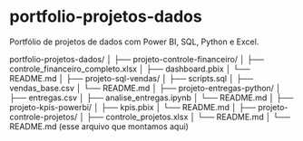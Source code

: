 # portfolio-projetos-dados
Portfólio de projetos de dados com Power BI, SQL, Python e Excel.

portfolio-projetos-dados/
│
├── projeto-controle-financeiro/
│   ├── controle_financeiro_completo.xlsx
│   ├── dashboard.pbix
│   └── README.md
│
├── projeto-sql-vendas/
│   ├── scripts.sql
│   ├── vendas_base.csv
│   └── README.md
│
├── projeto-entregas-python/
│   ├── entregas.csv
│   ├── analise_entregas.ipynb
│   └── README.md
│
├── projeto-kpis-powerbi/
│   ├── kpis.pbix
│   └── README.md
│
├── projeto-controle-projetos/
│   ├── controle_projetos.xlsx
│   └── README.md
│
└── README.md (esse arquivo que montamos aqui)
